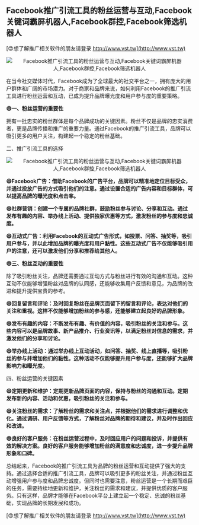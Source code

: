 ## **Facebook推广引流工具的粉丝运营与互动,Facebook关键词霸屏机器人,Facebook群控,Facebook筛选机器人**

[😍想了解推广相关软件的朋友请登录 http://www.vst.tw](http://www.vst.tw)

 <center><img src="https://vst.tw/MP4/tuiguang/png/8.png" alt="Facebook推广引流工具的粉丝运营与互动,Facebook关键词霸屏机器人,Facebook群控,Facebook筛选机器人"></center>

在当今社交媒体时代，Facebook成为了全球最大的社交平台之一，拥有庞大的用户群体和广阔的市场潜力。对于商家和品牌来说，如何利用Facebook的推广引流工具进行粉丝运营和互动，已成为提升品牌曝光度和用户参与度的重要策略。

**😄一、粉丝运营的重要性**

拥有一批忠实的粉丝群体是每个品牌成功的关键因素。粉丝不仅是品牌的忠实消费者，更是品牌传播和推广的重要力量。通过Facebook的推广引流工具，品牌可以吸引更多的用户关注，构建起一个稳定的粉丝基础。

二、推广引流工具的选择

 <center><img src="https://vst.tw/MP4/tuiguang/png/1.png" alt="Facebook推广引流工具的粉丝运营与互动,Facebook关键词霸屏机器人,Facebook群控,Facebook筛选机器人"></center>

**😄Facebook广告：借助Facebook的广告平台，品牌可以精准地定位目标受众，并通过投放广告的方式吸引他们的注意。通过设置合适的广告内容和目标群体，可以提高品牌的曝光度和点击率。**

**😄社群营销：创建一个专属的品牌社群，鼓励粉丝参与讨论、分享和互动。通过发布有趣的内容、举办线上活动、提供独家优惠等方式，激发粉丝的参与度和忠诚度。**

**😄互动式广告：利用Facebook的互动式广告形式，如投票、问答、抽奖等，吸引用户参与，并以此增加品牌的曝光度和用户黏性。这些互动式广告不仅能够吸引用户的注意，还可以激发他们分享和推荐给其他人。**

**😄三、粉丝互动的重要性**

除了吸引粉丝关注，品牌还需要通过互动方式与粉丝进行有效的沟通和互动。这种互动不仅能够增强粉丝对品牌的认同感，还能够收集用户反馈和意见，为品牌的改进和提升提供宝贵的参考。

**😄回复留言和评论：及时回复粉丝在品牌页面留下的留言和评论，表达对他们的关注和重视。这样不仅能够增加粉丝的参与感，还能够建立起良好的品牌形象。**

**😄发布有趣的内容：不断发布有趣、有价值的内容，吸引粉丝的关注和参与。这些内容可以是品牌故事、新产品推介、行业资讯等，以满足粉丝对信息的需求，并激发他们的分享和讨论。**

**😄举办线上活动：通过举办线上互动活动，如问答、抽奖、线上直播等，吸引粉丝的参与并增加他们的黏性。这种活动不仅能够提升用户参与度，还能够扩大品牌影响力和曝光度。**

四、粉丝运营的关键因素

**😄定期更新和维护：定期更新品牌页面的内容，保持与粉丝的沟通和互动。定期发布新的内容、活动和优惠，吸引粉丝的关注和参与。**

**😄关注粉丝的需求：了解粉丝的需求和关注点，并根据他们的需求进行调整和优化。通过调研、用户反馈等方式，了解粉丝对品牌的期待和建议，并及时作出回应和改进。**

**😄良好的客户服务：在粉丝运营过程中，及时回应用户的问题和投诉，并提供有效的解决方案。良好的客户服务能够增加粉丝的满意度和忠诚度，进一步提升品牌形象和口碑。**

总结起来，Facebook的推广引流工具为品牌的粉丝运营和互动提供了强大的支持。通过选择合适的推广引流工具，品牌可以吸引更多的粉丝关注，并通过粉丝互动增强用户参与度和品牌忠诚度。但同时也需要注意，粉丝运营是一个长期而艰巨的任务，需要持续地更新和维护，关注粉丝的需求和建议，并提供优质的客户服务。只有这样，品牌才能够在Facebook平台上建立起一个稳定、忠诚的粉丝基础，实现品牌的长期发展和成功。

[😍想了解推广相关软件的朋友请登录 http://www.vst.tw](http://www.vst.tw)



